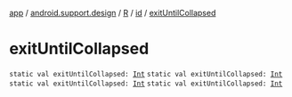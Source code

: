 [app](../../../index.md) / [android.support.design](../../index.md) / [R](../index.md) / [id](index.md) / [exitUntilCollapsed](.)

# exitUntilCollapsed

`static val exitUntilCollapsed: `[`Int`](https://kotlinlang.org/api/latest/jvm/stdlib/kotlin/-int/index.html)
`static val exitUntilCollapsed: `[`Int`](https://kotlinlang.org/api/latest/jvm/stdlib/kotlin/-int/index.html)
`static val exitUntilCollapsed: `[`Int`](https://kotlinlang.org/api/latest/jvm/stdlib/kotlin/-int/index.html)
`static val exitUntilCollapsed: `[`Int`](https://kotlinlang.org/api/latest/jvm/stdlib/kotlin/-int/index.html)